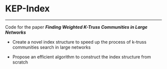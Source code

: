 # KEP-Index
---
Code for the paper ***Finding Weighted K-Truss Communities in Large Networks***

- Create a novel index structure to speed up the process of k-truss communities search in large networks

- Propose an efficient algorithm to construct the index structure from scratch
